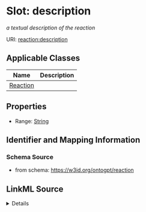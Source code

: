 # Slot: description
_a textual description of the reaction_


URI: [reaction:description](http://w3id.org/ontogpt/reaction/description)



<!-- no inheritance hierarchy -->




## Applicable Classes

| Name | Description |
| --- | --- |
[Reaction](Reaction.md) | 






## Properties

* Range: [String](String.md)







## Identifier and Mapping Information







### Schema Source


* from schema: https://w3id.org/ontogpt/reaction




## LinkML Source

<details>
```yaml
name: description
description: a textual description of the reaction
from_schema: https://w3id.org/ontogpt/reaction
rank: 1000
alias: description
owner: Reaction
domain_of:
- Reaction
range: string

```
</details>